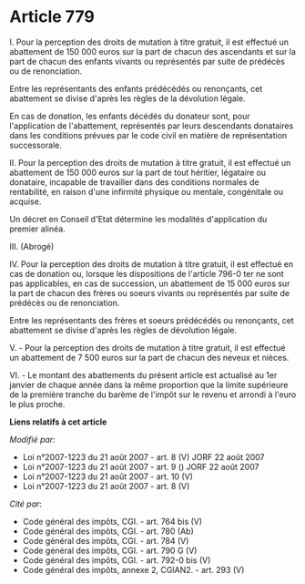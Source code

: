 # Article 779

I. Pour la perception des droits de mutation à titre gratuit, il est effectué un abattement de 150 000 euros sur la part de
chacun des ascendants et sur la part de chacun des enfants vivants ou représentés par suite de prédécès ou de renonciation.

Entre les représentants des enfants prédécédés ou renonçants, cet abattement se divise d'après les règles de la dévolution
légale.

En cas de donation, les enfants décédés du donateur sont, pour l'application de l'abattement, représentés par leurs
descendants donataires dans les conditions prévues par le code civil en matière de représentation successorale.

II. Pour la perception des droits de mutation à titre gratuit, il est effectué un abattement de 150 000 euros sur la part de
tout héritier, légataire ou donataire, incapable de travailler dans des conditions normales de rentabilité, en raison d'une
infirmité physique ou mentale, congénitale ou acquise.

Un décret en Conseil d'Etat détermine les modalités d'application du premier alinéa.

III. (Abrogé)

IV. Pour la perception des droits de mutation à titre gratuit, il est effectué en cas de donation ou, lorsque les
dispositions de l'article 796-0 ter ne sont pas applicables, en cas de succession, un abattement de 15 000 euros sur la part
de chacun des frères ou soeurs vivants ou représentés par suite de prédécès ou de renonciation.

Entre les représentants des frères et soeurs prédécédés ou renonçants, cet abattement se divise d'après les règles de
dévolution légale.

V. - Pour la perception des droits de mutation à titre gratuit, il est effectué un abattement de 7 500 euros sur la part de
chacun des neveux et nièces.

VI. - Le montant des abattements du présent article est actualisé au 1er janvier de chaque année dans la même proportion que
la limite supérieure de la première tranche du barème de l'impôt sur le revenu et arrondi à l'euro le plus proche.

**Liens relatifs à cet article**

_Modifié par_:

  - Loi n°2007-1223 du 21 août 2007 - art. 8 (V) JORF 22 août 2007
  - Loi n°2007-1223 du 21 août 2007 - art. 9 () JORF 22 août 2007
  - Loi n°2007-1223 du 21 août 2007 - art. 10 (V)
  - Loi n°2007-1223 du 21 août 2007 - art. 8 (V)

_Cité par_:

  - Code général des impôts, CGI. - art. 764 bis (V)
  - Code général des impôts, CGI. - art. 780 (Ab)
  - Code général des impôts, CGI. - art. 784 (V)
  - Code général des impôts, CGI. - art. 790 G (V)
  - Code général des impôts, CGI. - art. 792-0 bis (V)
  - Code général des impôts, annexe 2, CGIAN2. - art. 293 (V)
